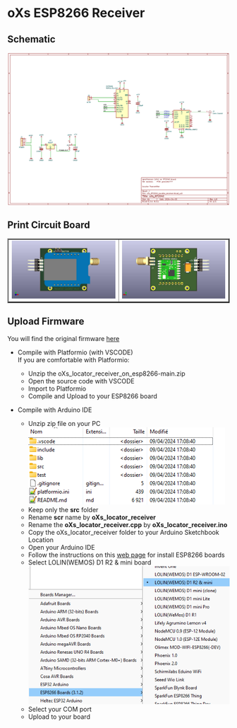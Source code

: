 # oXs ESP8266 Receiver

## Schematic
![Schematic](https://github.com/pierrotm777/oXs_Locator/blob/main/oXs_EPS8266_Receiver/oXs_RP2040_Locator_receiver.png)  

## Print Circuit Board
  <table border="2">
  <tr>
  <td><img src="https://github.com/pierrotm777/oXs_Locator/blob/main/oXs_EPS8266_Receiver/oXs_RP2040_Locator_receiver_Top.jpg" border="0"/></td>
  <td><img src="https://github.com/pierrotm777/oXs_Locator/blob/main/oXs_EPS8266_Receiver/oXs_RP2040_Locator_receiver_Bot.jpg" border="0"/></td>
  </tr>
  </table>
  
## Upload Firmware
You will find the original firmware [here](https://github.com/mstrens/oXs_locator_receiver_on_esp8266)  
  * Compile with Platformio (with VSCODE)  
    If you are comfortable with Platformio:
	* Unzip the oXs_locator_receiver_on_esp8266-main.zip  
	* Open the source code with VSCODE  
	* Import to Platformio  
	* Compile and Upload to your ESP8266 board  
	
  * Compile with Arduino IDE  
    * Unzip zip file on your PC  
	![src](https://github.com/pierrotm777/oXs_Locator/blob/main/oXs_EPS8266_Receiver/source_code.png)  
    * Keep only the **src** folder  
    * Rename **scr** name by **oXs_locator_receiver**  
	* Rename the **oXs_locator_receiver.cpp** by **oXs_locator_receiver.ino**  
	* Copy the oXs_locator_receiver folder to your Arduino Sketchbook Location  
	* Open your Arduino IDE  
	* Follow the instructions on this [web page](https://github.com/sparkfun/Arduino_Boards) for install ESP8266 boards  
	* Select LOLIN(WEMOS) D1 R2 & mini board  
	![src](https://github.com/pierrotm777/oXs_Locator/blob/main/oXs_EPS8266_Receiver/Wemos_D1_mini.png) 
	* Select your COM port  
	* Upload to your board  
	
	
